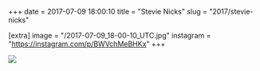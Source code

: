 +++
date = 2017-07-09 18:00:10
title = "Stevie Nicks"
slug = "2017/stevie-nicks"

[extra]
image = "/2017-07-09_18-00-10_UTC.jpg"
instagram = "https://instagram.com/p/BWVchMeBHKx"
+++

<img src="/2017-07-09_18-00-10_UTC.jpg" />
